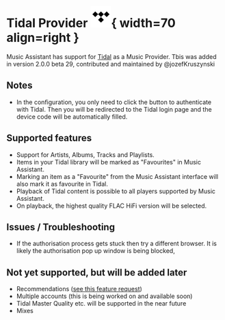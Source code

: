 # Tidal Provider ![Preview image](../assets/icons/tidal-icon.svg){ width=70 align=right }

Music Assistant has support for [Tidal](https://tidal.com) as a Music Provider. Tbis was added in version 2.0.0 beta 29, contributed and maintained by @jozefKruszynski 

## Notes

- In the configuration, you only need to click the button to authenticate with Tidal. Then you will be redirected to the Tidal login page and the device code will be automatically filled.

## Supported features

- Support for Artists, Albums, Tracks and Playlists.
- Items in your Tidal library will be marked as "Favourites" in Music Assistant.
- Marking an item as a "Favourite" from the Music Assistant interface will also mark it as favourite in Tidal.
- Playback of Tidal content is possible to all players supported by Music Assistant.
- On playback, the highest quality FLAC HiFi version will be selected.

## Issues / Troubleshooting

- If the authorisation process gets stuck then try a different browser. It is likely the authorisation pop up window is being blocked,

## Not yet supported, but will be added later

- Recommendations ([see this feature request](https://github.com/music-assistant/hass-music-assistant/discussions/535))
- Multiple accounts (this is being worked on and available soon)
- Tidal Master Quality etc. will be supported in the near future
- Mixes
